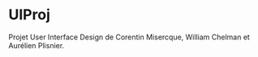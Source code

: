 UIProj
======

Projet User Interface Design de Corentin Misercque, William Chelman et Aurélien Plisnier.
